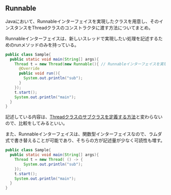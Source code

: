 ## Runnable

Javaにおいて、Runnableインターフェイスを実現したクラスを用意し、そのインスタンスをThreadクラスのコンストラクタに渡す方法についてまとめ。

Runnableインターフェイスは、新しいスレッドで実現したい処理を記述するためのrunメソッドのみを持っている。

```Java
public class Sample{
  public static void main(String[] args){
    Thread t = new Thread(new Runnable(){ // Runnableインターフェイスを実現した匿名クラスを定義している
      @Override
      public void run(){
        System.out.println("sub");
      }
    });
    t.start();
    System.out.println("main");
  }
}
```

記述している内容は、[Threadクラスのサブクラスを定義する方法](Thread.md)と変わらないので、比較をしてみるといい。

また、Runnableインターフェイスは、関数型インターフェイスなので、ラムダ式で書き替えることが可能であり、そちらの方が記述量が少なく可読性も増す。

```Java
public class Sample{
  public static void main(String[] args){
    Thread t = new Thread( () -> {
        System.out.println("sub");
    });
    t.start();
    System.out.println("main");
  }
}
```
